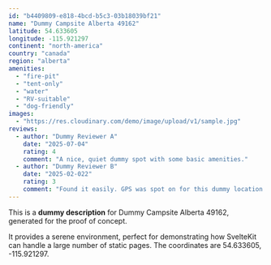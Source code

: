 ```yaml
---
id: "b4409809-e818-4bcd-b5c3-03b18039bf21"
name: "Dummy Campsite Alberta 49162"
latitude: 54.633605
longitude: -115.921297
continent: "north-america"
country: "canada"
region: "alberta"
amenities:
  - "fire-pit"
  - "tent-only"
  - "water"
  - "RV-suitable"
  - "dog-friendly"
images:
  - "https://res.cloudinary.com/demo/image/upload/v1/sample.jpg"
reviews:
  - author: "Dummy Reviewer A"
    date: "2025-07-04"
    rating: 4
    comment: "A nice, quiet dummy spot with some basic amenities."
  - author: "Dummy Reviewer B"
    date: "2025-02-022"
    rating: 3
    comment: "Found it easily. GPS was spot on for this dummy location."
---
```


This is a **dummy description** for Dummy Campsite Alberta 49162, generated for the proof of concept.

It provides a serene environment, perfect for demonstrating how SvelteKit can handle a large number of static pages. The coordinates are 54.633605, -115.921297.
